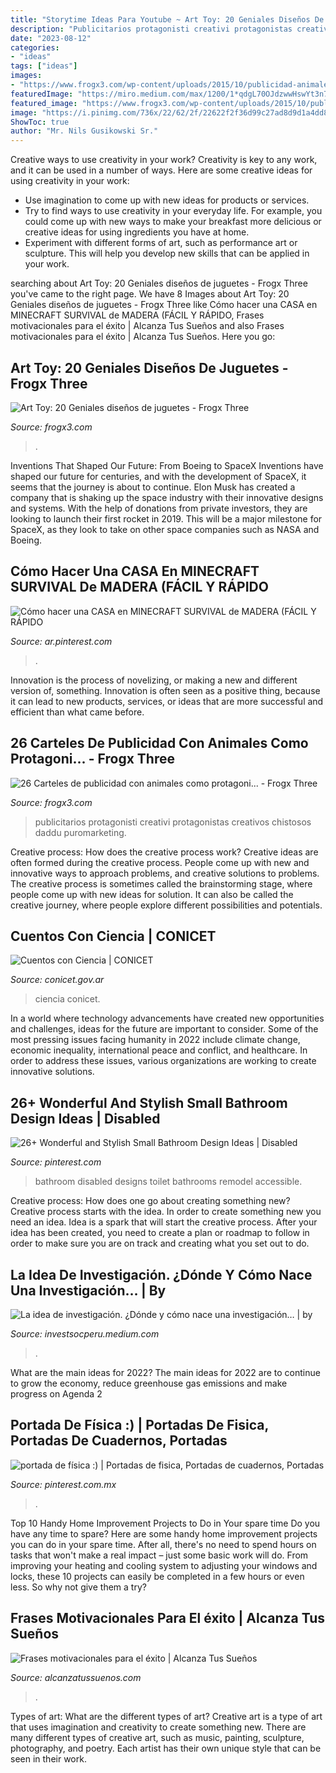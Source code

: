 ```yaml
---
title: "Storytime Ideas Para Youtube ~ Art Toy: 20 Geniales Diseños De Juguetes"
description: "Publicitarios protagonisti creativi protagonistas creativos chistosos daddu puromarketing"
date: "2023-08-12"
categories:
- "ideas"
tags: ["ideas"]
images:
- "https://www.frogx3.com/wp-content/uploads/2015/10/publicidad-animales-15.jpg"
featuredImage: "https://miro.medium.com/max/1200/1*qdgL70OJdzwwHswYt3n7mg.jpeg"
featured_image: "https://www.frogx3.com/wp-content/uploads/2015/10/publicidad-animales-15.jpg"
image: "https://i.pinimg.com/736x/22/62/2f/22622f2f36d99c27ad8d9d1a4dd81a3a.jpg"
ShowToc: true
author: "Mr. Nils Gusikowski Sr."
---
```



Creative ways to use creativity in your work?
Creativity is key to any work, and it can be used in a number of ways. Here are some creative ideas for using creativity in your work: 
- Use imagination to come up with new ideas for products or services.
- Try to find ways to use creativity in your everyday life. For example, you could come up with new ways to make your breakfast more delicious or creative ideas for using ingredients you have at home. 
- Experiment with different forms of art, such as performance art or sculpture. This will help you develop new skills that can be applied in your work.

	

		
searching about Art Toy: 20 Geniales diseños de juguetes - Frogx Three you've came to the right page. We have 8 Images about Art Toy: 20 Geniales diseños de juguetes - Frogx Three like Cómo hacer una CASA en MINECRAFT SURVIVAL de MADERA (FÁCIL Y RÁPIDO, Frases motivacionales para el éxito | Alcanza Tus Sueños and also Frases motivacionales para el éxito | Alcanza Tus Sueños. Here you go:
		
    
## Art Toy: 20 Geniales Diseños De Juguetes - Frogx Three

<img loading=lazy src="http://www.frogx3.com/wp-content/uploads/2013/02/art-toy-4.jpg" onerror="this.onerror=null;this.src='https://tse4.mm.bing.net/th?id=OIP.APY52lPsYXZU7-a1KueXTQHaLL&amp;pid=15.1';" alt="Art Toy: 20 Geniales diseños de juguetes - Frogx Three">

_Source: frogx3.com_

>. 

	

Inventions That Shaped Our Future: From Boeing to SpaceX
Inventions have shaped our future for centuries, and with the development of SpaceX, it seems that the journey is about to continue. Elon Musk has created a company that is shaking up the space industry with their innovative designs and systems. With the help of donations from private investors, they are looking to launch their first rocket in 2019. This will be a major milestone for SpaceX, as they look to take on other space companies such as NASA and Boeing.

    
## Cómo Hacer Una CASA En MINECRAFT SURVIVAL De MADERA (FÁCIL Y RÁPIDO

<img loading=lazy src="https://i.pinimg.com/736x/21/e2/66/21e266dd79200e664c39185e1faea81c.jpg" onerror="this.onerror=null;this.src='https://tse1.mm.bing.net/th?id=OIP.GUXBr0_XHg7GNW3NTYxIZwHaEK&amp;pid=15.1';" alt="Cómo hacer una CASA en MINECRAFT SURVIVAL de MADERA (FÁCIL Y RÁPIDO">

_Source: ar.pinterest.com_

>. 

	

Innovation is the process of novelizing, or making a new and different version of, something. Innovation is often seen as a positive thing, because it can lead to new products, services, or ideas that are more successful and efficient than what came before.

    
## 26 Carteles De Publicidad Con Animales Como Protagoni... - Frogx Three

<img loading=lazy src="https://www.frogx3.com/wp-content/uploads/2015/10/publicidad-animales-15.jpg" onerror="this.onerror=null;this.src='https://tse4.mm.bing.net/th?id=OIP.jSO1A377w6_EPOu6NHn-XgHaFN&amp;pid=15.1';" alt="26 Carteles de publicidad con animales como protagoni... - Frogx Three">

_Source: frogx3.com_

>publicitarios protagonisti creativi protagonistas creativos chistosos daddu puromarketing. 

	

Creative process: How does the creative process work?
Creative ideas are often formed during the creative process. People come up with new and innovative ways to approach problems, and creative solutions to problems. The creative process is sometimes called the brainstorming stage, where people come up with new ideas for solution. It can also be called the creative journey, where people explore different possibilities and potentials.

    
## Cuentos Con Ciencia | CONICET

<img loading=lazy src="https://www.conicet.gov.ar/wp-content/uploads/2014/08/Cuentos-con-ciencia-023.png" onerror="this.onerror=null;this.src='https://tse1.mm.bing.net/th?id=OIP.p_zq_eEYttNUJUOYMzY1-gHaLW&amp;pid=15.1';" alt="Cuentos con Ciencia | CONICET">

_Source: conicet.gov.ar_

>ciencia conicet. 

	

In a world where technology advancements have created new opportunities and challenges, ideas for the future are important to consider. Some of the most pressing issues facing humanity in 2022 include climate change, economic inequality, international peace and conflict, and healthcare. In order to address these issues, various organizations are working to create innovative solutions.

    
## 26+ Wonderful And Stylish Small Bathroom Design Ideas | Disabled

<img loading=lazy src="https://i.pinimg.com/736x/22/62/2f/22622f2f36d99c27ad8d9d1a4dd81a3a.jpg" onerror="this.onerror=null;this.src='https://tse1.mm.bing.net/th?id=OIP.940moMJmoV5DrbMA_IKU7gHaLH&amp;pid=15.1';" alt="26+ Wonderful and Stylish Small Bathroom Design Ideas | Disabled">

_Source: pinterest.com_

>bathroom disabled designs toilet bathrooms remodel accessible. 

	

Creative process: How does one go about creating something new?
Creative process starts with the idea. In order to create something new you need an idea. Idea is a spark that will start the creative process. After your idea has been created, you need to create a plan or roadmap to follow in order to make sure you are on track and creating what you set out to do.

    
## La Idea De Investigación. ¿Dónde Y Cómo Nace Una Investigación… | By

<img loading=lazy src="https://miro.medium.com/max/1200/1*qdgL70OJdzwwHswYt3n7mg.jpeg" onerror="this.onerror=null;this.src='https://tse3.mm.bing.net/th?id=OIP.UjI-mHNLFKMqyoMBpFJesAHaEK&amp;pid=15.1';" alt="La idea de investigación. ¿Dónde y cómo nace una investigación… | by">

_Source: investsocperu.medium.com_

>. 

	

What are the main ideas for 2022?
The main ideas for 2022 are to continue to grow the economy, reduce greenhouse gas emissions and make progress on Agenda 2
    
## Portada De Física :) | Portadas De Fisica, Portadas De Cuadernos, Portadas

<img loading=lazy src="https://i.pinimg.com/736x/c8/2b/23/c82b23cb3a4b2f60d538d98e6848daef.jpg" onerror="this.onerror=null;this.src='https://tse2.mm.bing.net/th?id=OIP.vLBg1oGAgrjBGUd7TZaSaQHaJ3&amp;pid=15.1';" alt="portada de física :) | Portadas de fisica, Portadas de cuadernos, Portadas">

_Source: pinterest.com.mx_

>. 

	

Top 10 Handy Home Improvement Projects to Do in Your spare time
Do you have any time to spare? Here are some handy home improvement projects you can do in your spare time. After all, there's no need to spend hours on tasks that won't make a real impact – just some basic work will do. From improving your heating and cooling system to adjusting your windows and locks, these 10 projects can easily be completed in a few hours or even less. So why not give them a try?

    
## Frases Motivacionales Para El éxito | Alcanza Tus Sueños

<img loading=lazy src="https://www.alcanzatussuenos.com/wp-content/uploads/2018/05/no-se-trata-de-perfeccion.-se-trata-de-efuerzo.-y-al-aplicarlo-cada-dia-de-tu-vida-es-en-ese-momento-en-el-que-la-tranformacion-se-da.-es-como-el-cambio-ocurre-683x1024.jpg" onerror="this.onerror=null;this.src='https://tse4.mm.bing.net/th?id=OIP.KHeIXFPY41o40nisM88FzgHaLG&amp;pid=15.1';" alt="Frases motivacionales para el éxito | Alcanza Tus Sueños">

_Source: alcanzatussuenos.com_

>. 

	

Types of art: What are the different types of art?
Creative art is a type of art that uses imagination and creativity to create something new. There are many different types of creative art, such as music, painting, sculpture, photography, and poetry. Each artist has their own unique style that can be seen in their work.


